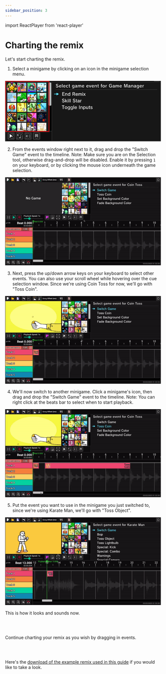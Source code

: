```yaml
---
sidebar_position: 3
---
```


import ReactPlayer from 'react-player'

# Charting the remix
Let's start charting the remix.

1. Select a minigame by clicking on an icon in the minigame selection menu.

![minigame](/docs/assets/firstchart/minigameselection.png)

2. From the events window right next to it, drag and drop the "Switch Game" event to the timeline.
Note: Make sure you are on the Selection tool, otherwise drag-and-drop will be disabled. Enable it by pressing `1` on your keyboard, or by clicking the mouse icon underneath the game selection.

![draggingevent](/docs/assets/firstchart/draggingevent.gif)

3. Next, press the up/down arrow keys on your keyboard to select other events. You can also use your scroll wheel while hovering over the cue selection window. Since we're using Coin Toss for now, we'll go with "Toss Coin".

![cointoss](/docs/assets/firstchart/cointoss.gif)

4. We'll now switch to another minigame. Click a minigame's icon, then drag and drop the "Switch Game" event to the timeline.
Note: You can right click at the beats bar to select when to start playback.

![switchgame](/docs/assets/firstchart/switchgame.gif)

5. Put the event you want to use in the minigame you just switched to, since we're using Karate Man, we'll go with "Toss Object".

![kmancue](/docs/assets/firstchart/kmancue.gif)


This is how it looks and sounds now.

<ReactPlayer controls url='/vid/firstchart/progress.mp4' />
<br></br>

Continue charting your remix as you wish by dragging in events.

<ReactPlayer controls url='/vid/firstchart/kmangba.mp4' />
<br></br>

Here's the [download of the example remix used in this guide](/examples/kmangba.riq) if you would like to take a look.
